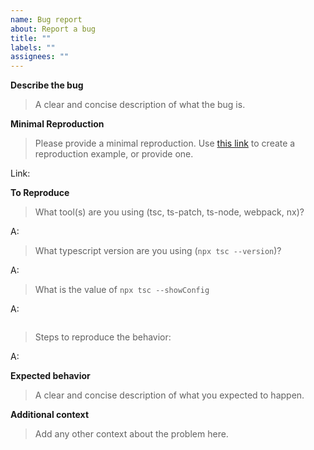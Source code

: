 ```yaml
---
name: Bug report
about: Report a bug
title: ""
labels: ""
assignees: ""
---
```


**Describe the bug**

> A clear and concise description of what the bug is.

**Minimal Reproduction**

> Please provide a minimal reproduction. Use [this link](https://stackblitz.com/github/leddgroup/typescript-transform-paths/tree/master/examples/basic) to create a reproduction example, or provide one.

Link:

**To Reproduce**

> What tool(s) are you using (tsc, ts-patch, ts-node, webpack, nx)?

A:

> What typescript version are you using (`npx tsc --version`)?

A:

> What is the value of `npx tsc --showConfig`

A:

```jsonc

```

> Steps to reproduce the behavior:

A:

**Expected behavior**

> A clear and concise description of what you expected to happen.

**Additional context**

> Add any other context about the problem here.
